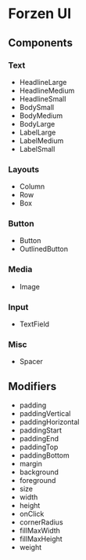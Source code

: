 # Forzen UI

## Components

### Text

- HeadlineLarge
- HeadlineMedium
- HeadlineSmall
- BodySmall
- BodyMedium
- BodyLarge
- LabelLarge
- LabelMedium
- LabelSmall

### Layouts

- Column
- Row
- Box

### Button

- Button
- OutlinedButton

### Media

- Image

### Input

- TextField

### Misc

- Spacer

## Modifiers

- padding
- paddingVertical
- paddingHorizontal
- paddingStart
- paddingEnd
- paddingTop
- paddingBottom
- margin
- background
- foreground
- size
- width
- height
- onClick
- cornerRadius
- fillMaxWidth
- fillMaxHeight
- weight

